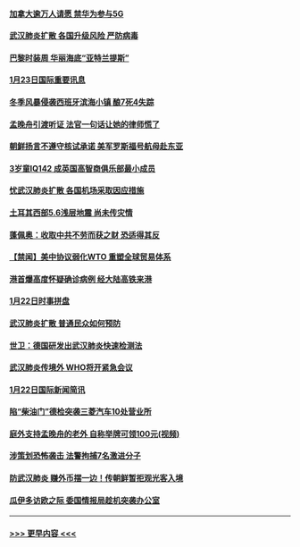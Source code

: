 #### [加拿大逾万人请愿 禁华为参与5G](../pages/prog202/a102759553.md?t=01240533) 
#### [武汉肺炎扩散 各国升级风险 严防病毒](../pages/prog202/a102759400.md?t=01240533) 
#### [巴黎时装周 华丽海底“亚特兰提斯”](../pages/prog202/a102759217.md?t=01240533) 
#### [1月23日国际重要讯息](../pages/prog202/a102759199.md?t=01240533) 
#### [冬季风暴侵袭西班牙滨海小镇 酿7死4失踪](../pages/prog202/a102759119.md?t=01240533) 
#### [孟晚舟引渡听证 法官一句话让她的律师慌了](../pages/prog202/a102759060.md?t=01240533) 
#### [朝鲜扬言不遵守核试承诺 美军罗斯福号航母赴东亚](../pages/prog202/a102759001.md?t=01240533) 
#### [3岁童IQ142 成英国高智商俱乐部最小成员](../pages/prog202/a102758990.md?t=01240533) 
#### [忧武汉肺炎扩散 各国机场采取因应措施](../pages/prog202/a102758911.md?t=01240533) 
#### [土耳其西部5.6浅层地震 尚未传灾情](../pages/prog202/a102758903.md?t=01240533) 
#### [蓬佩奥：收取中共不劳而获之财 恐适得其反](../pages/prog202/a102758889.md?t=01240533) 
#### [【禁闻】美中协议弱化WTO 重塑全球贸易体系](../pages/prog202/a102758790.md?t=01240533) 
#### [港首爆高度怀疑确诊病例 经大陆高铁来港](../pages/prog202/a102758613.md?t=01240533) 
#### [1月22日时事拼盘](../pages/prog202/a102758615.md?t=01240533) 
#### [武汉肺炎扩散 普通民众如何预防](../pages/prog202/a102758504.md?t=01240533) 
#### [世卫：德国研发出武汉肺炎快速检测法](../pages/prog202/a102758495.md?t=01240533) 
#### [武汉肺炎传境外 WHO将开紧急会议](../pages/prog202/a102758437.md?t=01240533) 
#### [1月22日国际新闻简讯](../pages/prog202/a102758231.md?t=01240533) 
#### [陷“柴油门”德检突袭三菱汽车10处营业所](../pages/prog202/a102758165.md?t=01240533) 
#### [庭外支持孟晚舟的老外 自称举牌可领100元(视频)](../pages/prog202/a102758092.md?t=01240533) 
#### [涉策划恐怖袭击 法警拘捕7名激进分子](../pages/prog202/a102758069.md?t=01240533) 
#### [防武汉肺炎 赚外币摆一边！传朝鲜暂拒观光客入境](../pages/prog202/a102758019.md?t=01240533) 
#### [瓜伊多访欧之际 委国情报局趁机突袭办公室](../pages/prog202/a102757999.md?t=01240533) 

----
#### [ >>> 更早内容 <<< ](../indexes/prog202-earlier.md)
